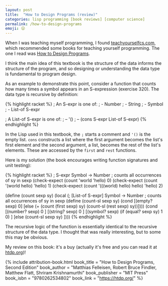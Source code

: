 ```yaml
---
layout: post
title:  "How to Design Programs (review)"
categories: lisp programming [book reviews] [computer science]
permalink: /how-to-design-programs
emoji: 😮
---
```


When I was teaching myself programming, I found [teachyourselfcs.com](https://teachyourselfcs.com), which recommended some books for teaching yourself programming. The one I read was [How to Design Programs](https://htdp.org/).

I think the main idea of this textbook is the structure of the data informs the structure of the program, and so designing or understanding the data type is fundamental to program design.

As an example to demonstrate this point, consider a function that counts how many times a symbol appears in an S-expression (exercise 320). The data type is recursive by definition:

{% highlight racket %}
; An S-expr is one of:
; - Number
; - String
; - Symbol
; - List-of S-expr

; A List-of S-expr is one of: 
; – '()
; – (cons S-expr List-of S-expr)
{% endhighlight %}

In the Lisp used in this textbook, the `;` starts a comment and `'()` is the empty list. `cons` constructs a list where the first argument becomes the list's first element and the second argument, a list, becomes the rest of the list's elements. These are accessed by the `first` and `rest` functions.

Here is my solution (the book encourages writing function signatures and unit testing):

{% highlight racket %}
; S-expr Symbol -> Number
; counts all occurrences of sy in sexp
(check-expect (count 'world 'hello) 0)
(check-expect (count '(world hello) 'hello) 1)
(check-expect (count '(((world) hello) hello) 'hello) 2)

(define (count sexp sy)
  (local (; [List-of S-expr] Symbol -> Number
          ; counts all occurrences of sy in sexp
          (define (count-sl sexp sy)
            (cond
              [(empty? sexp) 0]
              [else
                (+ (count (first sexp) sy)
                   (count-sl (rest sexp) sy))])))
  (cond
    [(number? sexp) 0 ]
    [(string? sexp) 0 ]
    [(symbol? sexp) (if (equal? sexp sy) 1 0) ]
    [else (count-sl sexp sy) ])))
{% endhighlight %}

The recursive logic of the function is essentially identical to the recursive structure of the data type. I thought that was really interesting, but to some this may be obvious.

My review on this book: it's a buy (actually it's free and you can read it at [htdp.org](https://htdp.org/))!

{% include attribution-book.html
  book_title = "How to Design Programs, Second Edition"
  book_author = "Matthias Felleisen, Robert Bruce Findler, Matthew Flatt, Shriram Krishnamurthi"
  book_publisher = "MIT Press"
  book_isbn = "9780262534802"
  book_link = "https://htdp.org/"
%}